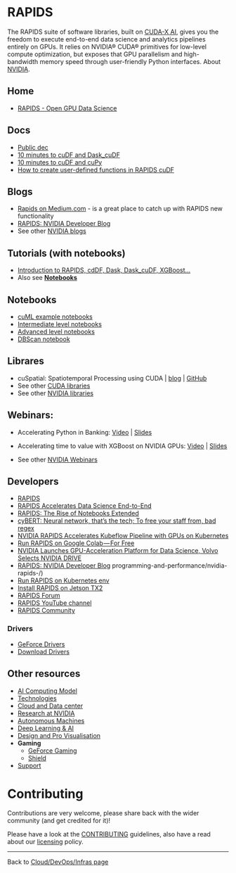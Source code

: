 # RAPIDS

The RAPIDS suite of software libraries, built on [CUDA-X AI](https://www.developer.nvidia.com/machine-learning), gives you the freedom to execute end-to-end data science and analytics pipelines entirely on GPUs. It relies on NVIDIA® CUDA® primitives for low-level compute optimization, but exposes that GPU parallelism and high-bandwidth memory speed through user-friendly Python interfaces. About [NVIDIA](https://www.nvidia.com/en-gb/about-nvidia/).

## Home

- [RAPIDS - Open GPU Data Science](https://rapids.ai/index.html)

## Docs

- [Public dec](https://docs.rapids.ai/overview)
- [10 minutes to cuDF and Dask_cuDF](https://medium.com/rapids-ai/10-minutes-to-rapids-cudf-and-dask-cudf-3d16fcb84139)
- [10 minutes to cuDF and cuPy](https://medium.com/rapids-ai/10-minutes-to-cudf-and-cupy-e131cac0439b)
- [How to create user-defined functions in RAPIDS cuDF](https://medium.com/rapids-ai/user-defined-functions-in-rapids-cudf-2d7c3fc2728d)

## Blogs

- [Rapids on Medium.com](https://medium.com/rapids-ai) - is a great place to catch up with RAPIDS new functionality
- [RAPIDS: NVIDIA Developer Blog](https://devblogs.nvidia.com/tag/rapids/)
- See other [NVIDIA blogs](https://blogs.nvidia.com/)

## Tutorials (with notebooks)

- [Introduction to RAPIDS, cdDF, Dask, Dask_cuDF, XGBoost...](https://github.com/rapidsai/notebooks-contrib/tree/master/getting_started_notebooks/intro_tutorials)
- Also see **[Notebooks](#notebooks)**

##  Notebooks

- [cuML example notebooks](https://github.com/rapidsai/notebooks/tree/master/cuml)
- [Intermediate level notebooks](https://github.com/rapidsai/notebooks-contrib/tree/master/intermediate_notebooks)
- [Advanced level notebooks](https://github.com/rapidsai/notebooks-contrib/tree/master/advanced_notebooks/tutorials)
- [DBScan notebook](https://github.com/rapidsai/notebooks/blob/master/tutorials/DBSCAN_Demo_Full.ipynb)

## Librares

- cuSpatial: Spatiotemporal Processing using CUDA | [blog](https://medium.com/rapids-ai/releasing-cuspatial-to-accelerate-geospatial-and-spatiotemporal-processing-b686d8b32a9) | [GitHub](https://github.com/rapidsai/cuspatial)
- See other [CUDA libraries](https://docs.nvidia.com/cuda-libraries/index.html)
- See other [NVIDIA libraries](https://developer.nvidia.com/nvidia-management-library-nvml)

## Webinars:

- Accelerating Python in Banking: [Video](http://go.nvidianews.com/dc/Ty58ol2Ube3I8pgmu_WArvStj6XbWRGXWkAZY1LzhWTzLXNHPKS0BV7BGSc_UfLnrsN9qjvyMiH8wtAcnwkDDJE_zyT20X09IhXpUleXnkormNn_I7YN7wCQbIT2P_Y67fyNRPBnfaI7L9zGOJhCom0G7IhBu0tm6dtU1yJ3Hi3MgnKoJ-9JiyUSQYldQvKh-SCGl0PxIVWPv8SGIN1RfB85dtbGPENq_oQmFGMrrdQ=/x0O0020g0DVb6MF0uEm7RNn) | [Slides](https://info.nvidia.com/rs/156-OFN-742/images/FS%20Webinar%20Deck.pdf)

- Accelerating time to value with XGBoost on NVIDIA GPUs: [Video](http://go.nvidianews.com/dc/Ty58ol2Ube3I8pgmu_WArvStj6XbWRGXWkAZY1LzhWTzLXNHPKS0BV7BGSc_UfLnrsN9qjvyMiH8wtAcnwkDDFDtKliOU6Zkt26zjxUl0_65UUdvWmEP_nGV2zaig74zMzbXHBd3ZGsItQME0RixBzSo3sucCenUbYn1ddp8kKSRKyuAw9l1B7ovytLEJfu-I7ZYlDZlwMLPj8Nl0wpOUsXgTACAIyem682A91XzX0E=/s011b6W0RFME0O2nm700E0N) | [Slides](https://info.nvidia.com/rs/156-OFN-742/images/NVIDIA_XGBoost-webinar-20190627.pdf)

- See other [NVIDIA Webinars](https://www.nvidia.com/en-gb/about-nvidia/webinar-portal/)

## Developers

- [RAPIDS](https://www.developer.nvidia.com/rapids)
- [RAPIDS Accelerates Data Science End-to-End](https://devblogs.nvidia.com/gpu-accelerated-analytics-rapids/)
- [RAPIDS: The Rise of Notebooks Extended](https://news.developer.nvidia.com/rapids-the-rise-of-notebooks-extended/)
- [cyBERT: Neural network, that’s the tech; To free your staff from, bad regex](https://news.developer.nvidia.com/cybert-rapids-ai/)
- [NVIDIA RAPIDS Accelerates Kubeflow Pipeline with GPUs on Kubernetes](https://news.developer.nvidia.com/nvidia-rapids-accelerates-kubeflow-pipeline-with-gpus-on-kubernetes/)
- [Run RAPIDS on Google Colab — For Free](https://news.developer.nvidia.com/run-rapids-on-google-colab/)
- [NVIDIA Launches GPU-Acceleration Platform for Data Science, Volvo Selects NVIDIA DRIVE](https://blogs.nvidia.com/blog/2018/10/10/gtc-europe-keynote-rapids-volvo-clara-ai/)
- [RAPIDS: NVIDIA Developer Blog](https://devblogs.nvidia.com/tag/rapids/)
programming-and-performance/nvidia-rapids-/)
- [Run RAPIDS on Kubernetes env](https://devtalk.nvidia.com/default/topic/1068597/run-rapids-on-kubernetes-env/?offset=1)
- [Install RAPIDS on Jetson TX2](https://devtalk.nvidia.com/default/topic/1069140/install-rapids-on-jetson-tx2/?offset=2)
- [RAPIDS Forum](https://devtalk.nvidia.com/default/topic/1066888/cuda-)
- [RAPIDS YouTube channel](https://www.youtube.com/playlist?list=PL5B692fm6--tQAPcRgSpE6FxPqQi5VtwE)
- [RAPIDS Community](https://rapids.ai/community.html)

### Drivers

- [GeForce Drivers](https://www.geforce.co.uk/drivers)
- [Download Drivers](https://www.nvidia.co.uk/Download/index.aspx?lang=en-uk)

## Other resources

- [AI Computing Model](https://www.nvidia.com/en-gb/about-nvidia/ai-computing/)
- [Technologies](https://www.nvidia.com/en-gb/technologies/)
- [Cloud and Data center](https://www.nvidia.com/en-gb/data-center/)
- [Research at NVIDIA](https://www.nvidia.com/en-us/research/)
- [Autonomous Machines](https://www.nvidia.com/en-gb/autonomous-machines/)
- [Deep Learning & AI](https://www.nvidia.com/en-gb/deep-learning-ai/)
- [Design and Pro Visualisation](https://www.nvidia.com/en-gb/design-visualization/)
- **Gaming**
  - [GeForce Gaming](https://www.nvidia.com/en-gb/geforce/)
  - [Shield](https://www.nvidia.com/en-gb/shield/)
- [Support](https://www.nvidia.com/en-gb/support/)

# Contributing

Contributions are very welcome, please share back with the wider community (and get credited for it)!

Please have a look at the [CONTRIBUTING](../../CONTRIBUTING.md) guidelines, also have a read about our [licensing](../../LICENSE.md) policy.

---

Back to [Cloud/DevOps/Infras page](../../README.md)